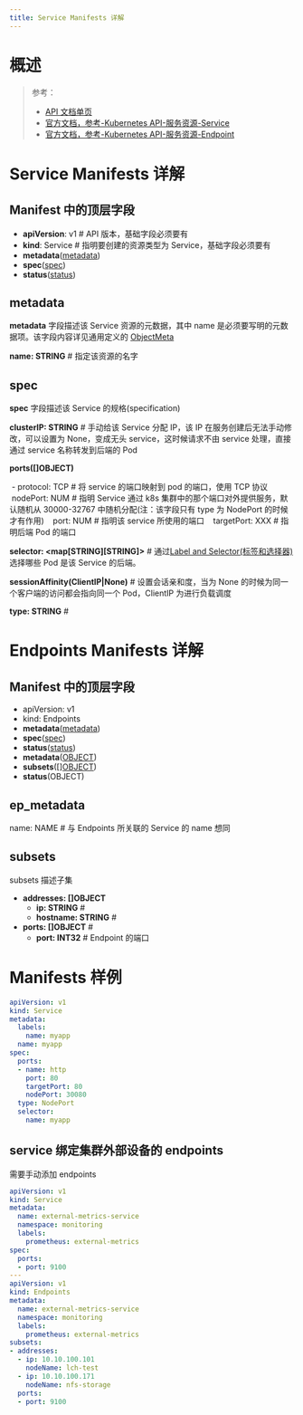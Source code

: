 ```yaml
---
title: Service Manifests 详解
---
```


# 概述

> 参考：
>
> - [API 文档单页](https://kubernetes.io/docs/reference/generated/kubernetes-api/v1.21/#service-v1-core)
> - [官方文档，参考-Kubernetes API-服务资源-Service](https://kubernetes.io/docs/reference/kubernetes-api/service-resources/service-v1/)
> - [官方文档，参考-Kubernetes API-服务资源-Endpoint](https://kubernetes.io/docs/reference/kubernetes-api/service-resources/endpoints-v1/)

# Service Manifests 详解

## Manifest 中的顶层字段

- **apiVersion**: v1 # API 版本，基础字段必须要有
- **kind**: Service # 指明要创建的资源类型为 Service，基础字段必须要有
- **metadata**([metadata](#metadata))
- **spec**([spec](#spec))
- **status**([status](#status))

## metadata

**metadata** 字段描述该 Service 资源的元数据，其中 name 是必须要写明的元数据项。该字段内容详见通用定义的 [ObjectMeta](/docs/10.云原生/2.3.Kubernetes%20容器编排系统/1.API%20Resource%20与%20Object/API%20参考/Common%20Definitions(通用定义)/ObjectMeta.md)

**name: STRING** # 指定该资源的名字

## spec

**spec** 字段描述该 Service 的规格(specification)

**clusterIP: STRING** # 手动给该 Service 分配 IP，该 IP 在服务创建后无法手动修改，可以设置为 None，变成无头 service，这时候请求不由 service 处理，直接通过 service 名称转发到后端的 Pod

**ports([]OBJECT)**

 - protocol: TCP # 将 service 的端口映射到 pod 的端口，使用 TCP 协议
   nodePort: NUM # 指明 Service 通过 k8s 集群中的那个端口对外提供服务，默认随机从 30000-32767 中随机分配(注：该字段只有 type 为 NodePort 的时候才有作用)
   port: NUM # 指明该 service 所使用的端口
   targetPort: XXX # 指明后端 Pod 的端口

**selector: <map\[STRING]\[STRING]>** # 通过[Label and Selector(标签和选择器)](/docs/10.云原生/2.3.Kubernetes%20容器编排系统/1.API%20Resource%20与%20Object/Object%20管理/Label%20and%20Selector(标签和选择器)/Label%20and%20Selector(标签和选择器).md) 选择哪些 Pod 是该 Service 的后端。

**sessionAffinity(ClientIP|None)** # 设置会话亲和度，当为 None 的时候为同一个客户端的访问都会指向同一个 Pod，ClientIP 为进行负载调度

**type: STRING** #

# Endpoints Manifests 详解

## Manifest 中的顶层字段

- apiVersion: v1
- kind: Endpoints
- **metadata**([metadata](#ep_metadata))
- **spec**([spec](#spec))
- **status**([status](#status))
- **metadata**([OBJECT](#metadata))
- **subsets**(\[][OBJECT](#subsets))
- **status**(OBJECT)

## ep_metadata

name: NAME # 与 Endpoints 所关联的 Service 的 name 想同

## subsets

subsets 描述子集

- **addresses: []OBJECT**
    - **ip: STRING** #
    - **hostname: STRING** #
- **ports: []OBJECT** #
    - **port: INT32** # Endpoint 的端口

# Manifests 样例

```yaml
apiVersion: v1
kind: Service
metadata:
  labels:
    name: myapp
  name: myapp
spec:
  ports:
  - name: http
    port: 80
    targetPort: 80
    nodePort: 30080
  type: NodePort
  selector:
    name: myapp
```

## service 绑定集群外部设备的 endpoints

需要手动添加 endpoints

```yaml
apiVersion: v1
kind: Service
metadata:
  name: external-metrics-service
  namespace: monitoring
  labels:
    prometheus: external-metrics
spec:
  ports:
  - port: 9100
---
apiVersion: v1
kind: Endpoints
metadata:
  name: external-metrics-service
  namespace: monitoring
  labels:
    prometheus: external-metrics
subsets:
- addresses:
  - ip: 10.10.100.101
    nodeName: lch-test
  - ip: 10.10.100.171
    nodeName: nfs-storage
  ports:
  - port: 9100
```
